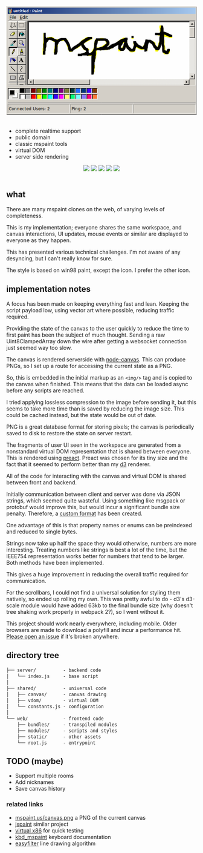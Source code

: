 <div align="center">
    <img src="mspaint.png" alt="mspaint">
</div>
<br>

 * complete realtime support
 * public domain
 * classic mspaint tools
 * virtual DOM
 * server side rendering

<div align="center">
    <img src="https://img.shields.io/david/kirjavascript/mspaint.svg">
    <img src="https://img.shields.io/badge/babel-stage--0-green.svg">
    <img src="https://img.shields.io/badge/version-win98-0000ff.svg">
    <img src="https://img.shields.io/badge/tools-7/16-orange.svg">
    <img src="https://img.shields.io/badge/live-no-red.svg">
</div>
<br>

## what

There are many mspaint clones on the web, of varying levels of completeness.

This is my implementation; everyone shares the same workspace, and canvas interactions, UI updates, mouse events or similar are displayed to everyone as they happen.

This has presented various technical challenges. I'm not aware of any desyncing, but I can't really know for sure.

The style is based on win98 paint, except the icon. I prefer the other icon.

## implementation notes

A focus has been made on keeping everything fast and lean. Keeping the script payload low, using vector art where possible, reducing traffic required.

Providing the state of the canvas to the user quickly to reduce the time to first paint has been the subject of much thought. Sending a raw Uint8ClampedArray down the wire after getting a websocket connection just seemed way too slow.

The canvas is rendered serverside with [node-canvas](https://github.com/Automattic/node-canvas). This can produce PNGs, so I set up a route for accessing the current state as a PNG.

So, this is embedded in the initial markup as an `<img/>` tag and is copied to the canvas when finished. This means that the data can be loaded async before any scripts are reached.

I tried applying lossless compression to the image before sending it, but this seems to take more time than is saved by reducing the image size. This could be cached instead, but the state would be out of date.

PNG is a great database format for storing pixels; the canvas is periodically saved to disk to restore the state on server restart.

The fragments of user UI seen in the workspace are generated from a nonstandard virtual DOM representation that is shared between everyone. This is rendered using [preact](https://github.com/developit/preact). Preact was chosen for its tiny size and the fact that it seemed to perform better than my [d3](https://d3js.org/) renderer.

All of the code for interacting with the canvas and virtual DOM is shared between front and backend.

Initially communication between client and server was done via JSON strings, which seemed quite wasteful. Using something like msgpack or protobuf would improve this, but would incur a significant bundle size penalty. Therefore, a [custom format](https://github.com/kirjavascript/mspaint/blob/master/shared/crush.js) has been created.

One advantage of this is that property names or enums can be preindexed and reduced to single bytes.

Strings now take up half the space they would otherwise, numbers are more interesting. Treating numbers like strings is best a lot of the time, but the IEEE754 representation works better for numbers that tend to be larger. Both methods have been implemented.

This gives a huge improvement in reducing the overall traffic required for communication.

For the scrollbars, I could not find a universal solution for styling them natively, so ended up rolling my own. This was pretty awful to do - d3's d3-scale module would have added 63kb to the final bundle size (why doesn't tree shaking work properly in webpack 2?), so I went without it.

This project should work nearly everywhere, including mobile. Older browsers are made to download a polyfill and incur a performance hit. [Please open an issue](https://github.com/kirjavascript/mspaint/issues/new) if it's broken anywhere.

## directory tree

    ├── server/          - backend code
    │   └── index.js     - base script
    │
    ├── shared/          - universal code
    │   ├── canvas/      - canvas drawing
    │   ├── vdom/        - virtual DOM
    │   └── constants.js - configuration
    │
    └── web/             - frontend code
        ├── bundles/     - transpiled modules
        ├── modules/     - scripts and styles
        ├── static/      - other assets
        └── root.js      - entrypoint

## TODO (maybe)

 * Support multiple rooms
 * Add nicknames
 * Save canvas history

### related links

 * [mspaint.us/canvas.png](http://mspaint.us/canvas.png) a PNG of the current canvas
 * [jspaint](https://github.com/1j01/jspaint) similar project
 * [virtual x86](http://copy.sh/v86/?profile=windows98) for quick testing
 * [kbd_mspaint](http://www.rcramer.com/tech/windows/kbd_mspaint.shtml) keyboard documentation
 * [easyfilter](http://members.chello.at/~easyfilter/bresenham.html) line drawing algorithm
<!--
```
    TODO;
    open/new/save = list/newroom/png
    multiple pages /thing = different thing
    save history (diff/save anyway)
    room owner / admin menu
    nick
    drag an image on
    fix font
    native colour picker
    directory
    contributors list
    tool specific cursors
    clipboard
    link github - about

https://github.com/1j01/jspaint/blob/gh-pages/src/image-manipulation.js
```

increase array limit from 255-65535 (write helper)

zoom vdom bug
DOM_PLACE

babel-register

// console.log(require('babel-core')
//     .transformFileSync('./shared/vdom/render-preact.js', {
//         presets: ['es2015', 'stage-0'],
//         plugins: [['transform-react-jsx', { pragma: 'h' }]],
//     }).code);
-->
